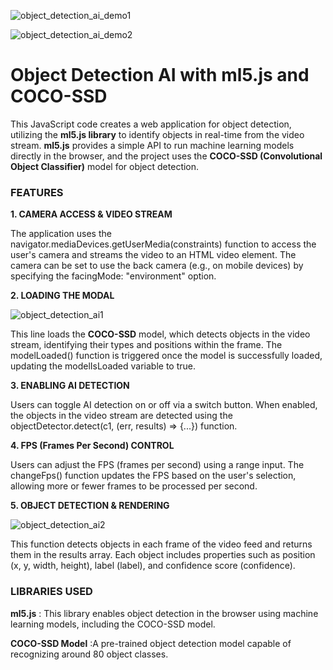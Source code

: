 
![object_detection_ai_demo1](https://github.com/user-attachments/assets/ecca0dcd-932e-4d68-8c53-2a4825a8880b)

![object_detection_ai_demo2](https://github.com/user-attachments/assets/ec07ab40-b342-4af7-adc9-c96a15d3f2fb)

<h1 align="left">Object Detection AI with ml5.js and COCO-SSD</h1>



This JavaScript code creates a web application for object detection, utilizing the **ml5.js library** to identify objects in real-time from the video stream. **ml5.js** provides a simple API to run machine learning models directly in the browser, and the project uses the **COCO-SSD (Convolutional Object Classifier)** model for object detection.



<h3 align="left">FEATURES</h3>


**1. CAMERA ACCESS & VIDEO STREAM**


The application uses the navigator.mediaDevices.getUserMedia(constraints) function to access the user's camera and streams the video to an HTML video element. The camera can be set to use the back camera (e.g., on mobile devices) by specifying the facingMode: "environment" option.

**2. LOADING THE MODAL**


![object_detection_ai1](https://github.com/user-attachments/assets/44123307-b6bf-4a22-a597-7f1282d7c4c4)


This line loads the **COCO-SSD** model, which detects objects in the video stream, identifying their types and positions within the frame. The modelLoaded() function is triggered once the model is successfully loaded, updating the modelIsLoaded variable to true.


**3. ENABLING AI DETECTION**


Users can toggle AI detection on or off via a switch button. When enabled, the objects in the video stream are detected using the objectDetector.detect(c1, (err, results) => {...}) function.


**4. FPS (Frames Per Second) CONTROL**

Users can adjust the FPS (frames per second) using a range input. The changeFps() function updates the FPS based on the user's selection, allowing more or fewer frames to be processed per second.


**5. OBJECT DETECTION & RENDERING**

![object_detection_ai2](https://github.com/user-attachments/assets/e0d7dec2-0c46-44fe-a346-53c70639c0ed)


This function detects objects in each frame of the video feed and returns them in the results array. Each object includes properties such as position (x, y, width, height), label (label), and confidence score (confidence).



<h3 align="left">LIBRARIES USED</h3>


**ml5.js** : This library enables object detection in the browser using machine learning models, including the COCO-SSD model.

**COCO-SSD Model** :A pre-trained object detection model capable of recognizing around 80 object classes.

